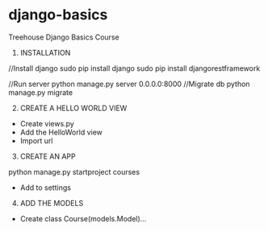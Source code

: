 # django-basics
Treehouse Django Basics Course 


1. INSTALLATION

//Install django 
sudo pip install django 
sudo pip install djangorestframework

//Run server
python manage.py server 0.0.0.0:8000
//Migrate db
python manage.py migrate

2. CREATE A HELLO WORLD VIEW

- Create views.py
- Add the HelloWorld view
- Import url

3. CREATE AN APP

python manage.py startproject courses
- Add to settings

4. ADD THE MODELS
- Create class Course(models.Model)...

